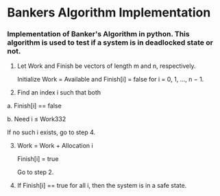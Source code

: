 # Bankers Algorithm Implementation
### Implementation of Banker's Algorithm in python. This algorithm is used to test if a system is in deadlocked state or not.
1. Let Work and Finish be vectors of length m and n, respectively. 

   Initialize Work = Available and Finish[i] = false for i = 0, 1, ..., n − 1.
   
2. Find an index i such that both

  a. Finish[i] == false
  
  b. Need i ≤ Work332
  
If no such i exists, go to step 4.

3. Work = Work + Allocation i

   Finish[i] = true
   
   Go to step 2.
   
4. If Finish[i] == true for all i, then the system is in a safe state.
